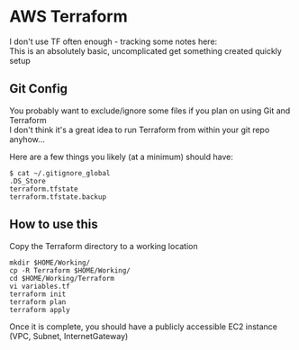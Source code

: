 # AWS Terraform

I don't use TF often enough - tracking some notes here:  
This is an absolutely basic, uncomplicated get something created quickly setup


## Git Config
You probably want to exclude/ignore some files if you plan on using Git and Terraform  
I don't think it's a great idea to run Terraform from within your git repo anyhow...  

Here are a few things you likely (at a minimum) should have:
```
$ cat ~/.gitignore_global
.DS_Store
terraform.tfstate
terraform.tfstate.backup
```

## How to use this
Copy the Terraform directory to a working location
```
mkdir $HOME/Working/
cp -R Terraform $HOME/Working/
cd $HOME/Working/Terraform
vi variables.tf
terraform init
terraform plan
terraform apply
```

Once it is complete, you should have a publicly accessible EC2 instance (VPC, Subnet, InternetGateway)
